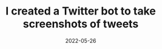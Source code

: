 ---
title: 'I created a Twitter bot to take screenshots of tweets'
description: 'Often times, after seeing a tweet, I go to https://poet.so to take a screenshot of it. However, this was kinda time consuming and stuff like that, but poet.so doesnt even have an API, so I create a selenium script that (very quickly) uses poet.so to take screenshots of a tweet.'
date: 2022-05-26
categories: []
external: 'https://dev.to/dhravya/i-made-a-twitter-bot-to-take-beautiful-screenshots-of-a-tweet-3kk5'
time: 1
ogImage: ./og-image.png
---